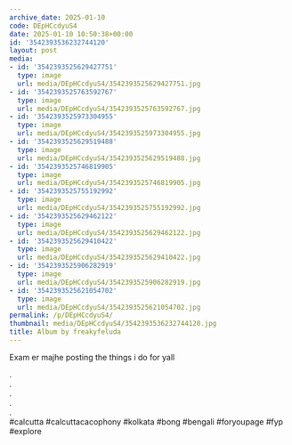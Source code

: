 ```yaml
---
archive_date: 2025-01-10
code: DEpHCcdyuS4
date: 2025-01-10 10:50:38+00:00
id: '3542393536232744120'
layout: post
media:
- id: '3542393525629427751'
  type: image
  url: media/DEpHCcdyuS4/3542393525629427751.jpg
- id: '3542393525763592767'
  type: image
  url: media/DEpHCcdyuS4/3542393525763592767.jpg
- id: '3542393525973304955'
  type: image
  url: media/DEpHCcdyuS4/3542393525973304955.jpg
- id: '3542393525629519488'
  type: image
  url: media/DEpHCcdyuS4/3542393525629519488.jpg
- id: '3542393525746819905'
  type: image
  url: media/DEpHCcdyuS4/3542393525746819905.jpg
- id: '3542393525755192992'
  type: image
  url: media/DEpHCcdyuS4/3542393525755192992.jpg
- id: '3542393525629462122'
  type: image
  url: media/DEpHCcdyuS4/3542393525629462122.jpg
- id: '3542393525629410422'
  type: image
  url: media/DEpHCcdyuS4/3542393525629410422.jpg
- id: '3542393525906282919'
  type: image
  url: media/DEpHCcdyuS4/3542393525906282919.jpg
- id: '3542393525621054702'
  type: image
  url: media/DEpHCcdyuS4/3542393525621054702.jpg
permalink: /p/DEpHCcdyuS4/
thumbnail: media/DEpHCcdyuS4/3542393536232744120.jpg
title: Album by freakyfeluda
---
```


Exam er majhe posting the things i do for yall  
  
.  
.  
.  
.  
.  
#calcutta #calcuttacacophony #kolkata #bong #bengali #foryoupage #fyp #explore